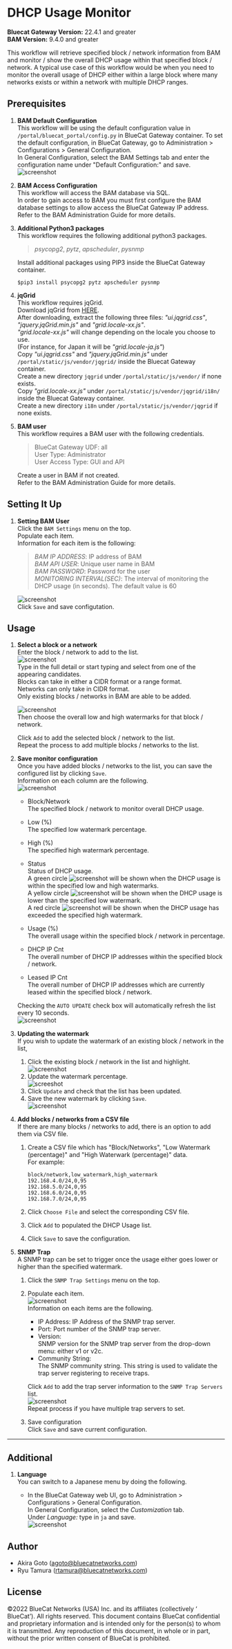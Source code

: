 # DHCP Usage Monitor

**Bluecat Gateway Version:** 22.4.1 and greater  
**BAM Version:** 9.4.0 and greater

This workflow will retrieve specified block / network information from BAM and monitor / show the overall DHCP usage within that specified block / network. A typical use case of this workflow would be when you need to monitor the overall usage of DHCP either within a large block where many networks exists or within a network with multiple DHCP ranges.

## Prerequisites

1. **BAM Default Configuration**  
   This workflow will be using the default configuration value in `/portal/bluecat_portal/config.py` in BlueCat Gateway container. To set the default configuration, in BlueCat Gateway, go to Administration > Configurations > General Configuration.  
   In General Configuration, select the BAM Settings tab and enter the configuration name under "Default Configuration:" and save.  
   ![screenshot](img/BAM_default_settings.jpg?raw=true 'BAM_default_settings')

2. **BAM Access Configuration**  
   This workflow will access the BAM database via SQL.  
   In order to gain access to BAM you must first configure the BAM database settings to allow access the BlueCat Gateway IP address.  
   Refer to the BAM Administration Guide for more details.

3. **Additional Python3 packages**  
   This workflow requires the following additional python3 packages.

   > _psycopg2_, _pytz_, _apscheduler_, _pysnmp_

   Install additional packages using PIP3 inside the BlueCat Gateway container.

   ```
   $pip3 install psycopg2 pytz apscheduler pysnmp
   ```

4. **jqGrid**  
   This workflow requires jqGrid.  
   Download jqGrid from [HERE](http://www.trirand.com/blog/?page_id=6).  
   After downloading, extract the following three files: _"ui.jqgrid.css"_, _"jquery.jqGrid.min.js"_ and _"grid.locale-xx.js"_.  
   _"grid.locale-xx.js"_ will change depending on the locale you choose to use.  
   (For instance, for Japan it will be _"grid.locale-ja.js"_)  
   Copy _"ui.jqgrid.css"_ and _"jquery.jqGrid.min.js"_ under `/portal/static/js/vendor/jqgrid/` inside the Bluecat Gateway container.  
   Create a new directory `jqgrid` under `/portal/static/js/vendor/` if none exists.  
   Copy _"grid.locale-xx.js"_ under `/portal/static/js/vendor/jqgrid/i18n/` inside the Bluecat Gateway container.  
   Create a new directory `i18n` under `/portal/static/js/vendor/jqgrid` if none exists.

5. **BAM user**  
   This workflow requires a BAM user with the following credentials.

   > BlueCat Gateway UDF: all  
   > User Type: Administrator  
   > User Access Type: GUI and API

   Create a user in BAM if not created.  
   Refer to the BAM Administration Guide for more details.

## Setting It Up

1. **Setting BAM User**  
   Click the `BAM Settings` menu on the top.  
   Populate each item.  
   Information for each item is the following:

   > _BAM IP ADDRESS_: IP address of BAM  
   > _BAM API USER_: Unique user name in BAM  
   > _BAM PASSWORD_: Password for the user  
   > _MONITORING INTERVAL(SEC)_: The interval of monitoring the DHCP usage (in seconds). The default value is 60

   ![screenshot](img/dhcp_monitor10.jpg)  
   Click `Save` and save configutation.

## Usage

1. **Select a block or a network**  
   Enter the block / network to add to the list.  
   ![screenshot](img/dhcp_monitor1.jpg 'dhcp_monitor1')  
   Type in the full detail or start typing and select from one of the appearing candidates.  
   Blocks can take in either a CIDR format or a range format.  
   Networks can only take in CIDR format.  
   Only existing blocks / networks in BAM are able to be added.

   ![screenshot](img/dhcp_monitor3.jpg/)  
   Then choose the overall low and high watermarks for that block / network.

   Click `Add` to add the selected block / network to the list.  
   Repeat the process to add multiple blocks / networks to the list.

2. **Save monitor configuration**  
   Once you have added blocks / networks to the list, you can save the configured list by clicking `Save`.  
   Information on each column are the following.  
   ![screenshot](img/dhcp_monitor2.jpg 'dhcp_monitor2')

   - Block/Network  
     The specified block / network to monitor overall DHCP usage.

   - Low (%)  
     The specified low watermark percentage.
   - High (%)  
     The specified high watermark percentage.
   - Status  
     Status of DHCP usage.  
     A green circle ![screenshot](img/good.gif) will be shown when the DHCP usage is within the specified low and high watermarks.  
     A yellow circle ![screenshot](img/warning.gif) will be shown when the DHCP usage is lower than the specified low watermark.  
     A red circle ![screenshot](img/bad.gif) will be shown when the DHCP usage has exceeded the specified high watermark.
   - Usage (%)  
     The overall usage within the specified block / network in percentage.
   - DHCP IP Cnt  
     The overall number of DHCP IP addresses within the specified block / network.
   - Leased IP Cnt  
     The overall number of DHCP IP addresses which are currently leased within the specified block / network.

   Checking the `AUTO UPDATE` check box will automatically refresh the list every 10 seconds.  
    ![screenshot](img/dhcp_monitor4.jpg)

3. **Updating the watermark**  
   If you wish to update the watermark of an existing block / network in the list,

   1. Click the existing block / network in the list and highlight.  
      ![screenshot](img/dhcp_monitor5.jpg)
   2. Update the watermark percentage.  
      ![screeshot](img/dhcp_monitor6.jpg)
   3. Click `Update` and check that the list has been updated.
   4. Save the new watermark by clicking `Save`.  
      ![screenshot](img/dhcp_monitor7.jpg)

4. **Add blocks / networks from a CSV file**  
   If there are many blocks / networks to add, there is an option to add them via CSV file.

   1. Create a CSV file which has "Block/Networks", "Low Watermark (percentage)" and "High Waterwark (percentage)" data.  
      For example:

      ```csv
      block/network,low_watermark,high_watermark
      192.168.4.0/24,0,95
      192.168.5.0/24,0,95
      192.168.6.0/24,0,95
      192.168.7.0/24,0,95
      ```

   2. Click `Choose File` and select the corresponding CSV file.
   3. Click `Add` to populated the DHCP Usage list.
   4. Click `Save` to save the configuration.

5. **SNMP Trap**  
   A SNMP trap can be set to trigger once the usage either goes lower or higher than the specified watermark.

   1. Click the `SNMP Trap Settings` menu on the top.
   2. Populate each item.  
      ![screenshot](img/dhcp_monitor8.jpg)  
      Information on each items are the following.

      - IP Address:
        IP Address of the SNMP trap server.
      - Port:
        Port number of the SNMP trap server.
      - Version:  
        SNMP version for the SNMP trap server from the drop-down menu: either v1 or v2c.
      - Community String:  
         The SNMP community string. This string is used to validate the trap server registering to receive traps.

      Click `Add` to add the trap server information to the `SNMP Trap Servers` list.  
       ![screenshot](img/dhcp_monitor9.jpg)  
       Repeat process if you have multiple trap servers to set.

   3. Save configuration  
      Click `Save` and save current configuration.

---

## Additional

1. **Language**  
   You can switch to a Japanese menu by doing the following.

   - In the BlueCat Gateway web UI, go to Administration > Configurations > General Configuration.  
      In General Configuration, select the _Customization_ tab.  
      Under _Language:_ type in `ja` and save.  
      ![screenshot](img/langauge_ja.jpg?raw=true 'langauge_ja')

## Author

- Akira Goto (agoto@bluecatnetworks.com)
- Ryu Tamura (rtamura@bluecatnetworks.com)

## License

©2022 BlueCat Networks (USA) Inc. and its affiliates (collectively ‘ BlueCat’). All rights reserved. This document contains BlueCat confidential and proprietary information and is intended only for the person(s) to whom it is transmitted. Any reproduction of this document, in whole or in part, without the prior written consent of BlueCat is prohibited.
